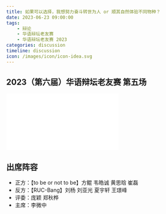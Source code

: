 ```yaml
---
title: 如果可以选择，我想努力奋斗转世为人 or 顺其自然体验不同物种？
date: 2023-06-23 09:00:00
tags:
    - 辩论
    - 华语辩坛老友赛
    - 华语辩坛老友赛 2023
categories: discussion
timeline: discussion
icon: /images/icon/icon-idea.svg
---
```


## 2023（第六届）华语辩坛老友赛 第五场

<div class="video-container">
    <iframe src="//player.bilibili.com/player.html?aid=272522183&bvid=BV1Sc411M76d&cid=1172840611&page=1" scrolling="no" border="0" frameborder="no" framespacing="0" allowfullscreen="true"> </iframe>
</div>

## 出席阵容

- 正方：【to be or not to be】方鲲 韦皓诚 黄思晗 崔磊
- 反方：【RUC-Bang】刘杨 刘亚光 夏宇轩 王璟峰
- 评委：庞颖 郑秋桦
- 主席：李微中
